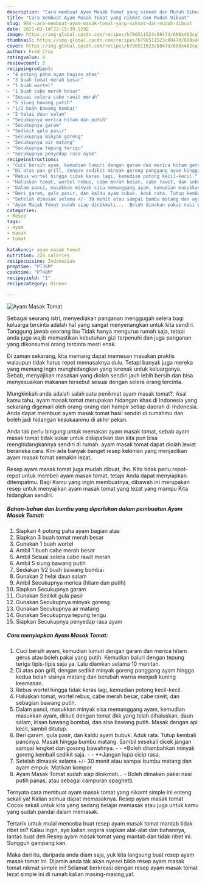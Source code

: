 ```yaml
---
description: "Cara membuat Ayam Masak Tomat yang nikmat dan Mudah Dibuat"
title: "Cara membuat Ayam Masak Tomat yang nikmat dan Mudah Dibuat"
slug: 944-cara-membuat-ayam-masak-tomat-yang-nikmat-dan-mudah-dibuat
date: 2021-03-14T22:15:39.529Z
image: https://img-global.cpcdn.com/recipes/b796511523c0847d/680x482cq70/ayam-masak-tomat-foto-resep-utama.jpg
thumbnail: https://img-global.cpcdn.com/recipes/b796511523c0847d/680x482cq70/ayam-masak-tomat-foto-resep-utama.jpg
cover: https://img-global.cpcdn.com/recipes/b796511523c0847d/680x482cq70/ayam-masak-tomat-foto-resep-utama.jpg
author: Fred Cruz
ratingvalue: 4
reviewcount: 3
recipeingredient:
- "4 potong paha ayam bagian atas"
- "3 buah tomat merah besar"
- "1 buah wortel"
- "1 buah cabe merah besar"
- "Sesuai selera cabe rawit merah"
- "5 siung bawang putih"
- "1/2 buah bawang bombai"
- "2 helai daun salam"
- "Secukupnya merica hitam dan putih"
- "Secukupnya garam"
- "Sedikit gula pasir"
- "Secukupnya minyak goreng"
- "Secukupnya air matang"
- "Secukupnya tepung terigu"
- "Secukupnya penyedap rasa ayam"
recipeinstructions:
- "Cuci bersih ayam, kemudian lumuri dengan garam dan merica hitam gerus atau boleh pakai yang putih. Kemudian baluri dengan tepung terigu tipis-tipis saja ya. Lalu diamkan selama 10 menitan."
- "Di atas pan grill, dengan sedikit minyak goreng panggang ayam hingga kedua belah sisinya matang dan berubah warna menjadi kuning keemasan."
- "Rebus wortel hingga tidak keras lagi, kemudian potong kecil-kecil."
- "Haluskan tomat, wortel rebus, cabe merah besar, cabe rawit, dan sebagian bawang putih."
- "Dalam panci, masukkan minyak sisa memanggang ayam, kemudian masukkan ayam, diikuti dengan tomat dkk yang telah dihaluskan, daun salam, irisan bawang bombai, dan sisa bawang putih. Masak dengan api kecil, sambil ditutup."
- "Beri garam, gula pasir, dan kaldu ayam bubuk. Aduk rata. Tutup kembali pancinya. Masak hingga bumbu matang. Sambil sesekali dicek jangan sampai lengket dan gosong bawahnya.   *Boleh ditambahkan minyak goreng kembali sedikit saja.   **Jangan lupa cicip rasa."
- "Setelah dimasak selama +/- 30 menit atau sampai bumbu matang dan ayam empuk. Matikan kompor."
- "Ayam Masak Tomat sudah siap dinikmati...  Boleh dimakan pakai nasi putih panas, atau sebagai campuran spaghetti."
categories:
- Resep
tags:
- ayam
- masak
- tomat

katakunci: ayam masak tomat 
nutrition: 228 calories
recipecuisine: Indonesian
preptime: "PT36M"
cooktime: "PT40M"
recipeyield: "1"
recipecategory: Dinner

---
```



![Ayam Masak Tomat](https://img-global.cpcdn.com/recipes/b796511523c0847d/680x482cq70/ayam-masak-tomat-foto-resep-utama.jpg)

Sebagai seorang istri, menyediakan panganan menggugah selera bagi keluarga tercinta adalah hal yang sangat menyenangkan untuk kita sendiri. Tanggung jawab seorang ibu Tidak hanya mengurus rumah saja, tetapi anda juga wajib memastikan kebutuhan gizi terpenuhi dan juga panganan yang dikonsumsi orang tercinta mesti enak.

Di zaman  sekarang, kita memang dapat memesan masakan praktis walaupun tidak harus repot memasaknya dulu. Tetapi banyak juga mereka yang memang ingin menghidangkan yang terenak untuk keluarganya. Sebab, menyajikan masakan yang diolah sendiri jauh lebih bersih dan bisa menyesuaikan makanan tersebut sesuai dengan selera orang tercinta. 



Mungkinkah anda adalah salah satu penikmat ayam masak tomat?. Asal kamu tahu, ayam masak tomat merupakan hidangan khas di Indonesia yang sekarang digemari oleh orang-orang dari hampir setiap daerah di Indonesia. Anda dapat membuat ayam masak tomat hasil sendiri di rumahmu dan boleh jadi hidangan kesukaanmu di akhir pekan.

Anda tak perlu bingung untuk memakan ayam masak tomat, sebab ayam masak tomat tidak sukar untuk didapatkan dan kita pun bisa menghidangkannya sendiri di rumah. ayam masak tomat dapat diolah lewat beraneka cara. Kini ada banyak banget resep kekinian yang menjadikan ayam masak tomat semakin lezat.

Resep ayam masak tomat juga mudah dibuat, lho. Kita tidak perlu repot-repot untuk membeli ayam masak tomat, tetapi Anda dapat menyiapkan ditempatmu. Bagi Kamu yang ingin membuatnya, dibawah ini merupakan resep untuk menyajikan ayam masak tomat yang lezat yang mampu Kita hidangkan sendiri.

<!--inarticleads1-->

##### Bahan-bahan dan bumbu yang diperlukan dalam pembuatan Ayam Masak Tomat:

1. Siapkan 4 potong paha ayam bagian atas
1. Siapkan 3 buah tomat merah besar
1. Gunakan 1 buah wortel
1. Ambil 1 buah cabe merah besar
1. Ambil Sesuai selera cabe rawit merah
1. Ambil 5 siung bawang putih
1. Sediakan 1/2 buah bawang bombai
1. Gunakan 2 helai daun salam
1. Ambil Secukupnya merica (hitam dan putih)
1. Siapkan Secukupnya garam
1. Gunakan Sedikit gula pasir
1. Gunakan Secukupnya minyak goreng
1. Gunakan Secukupnya air matang
1. Gunakan Secukupnya tepung terigu
1. Siapkan Secukupnya penyedap rasa ayam




<!--inarticleads2-->

##### Cara menyiapkan Ayam Masak Tomat:

1. Cuci bersih ayam, kemudian lumuri dengan garam dan merica hitam gerus atau boleh pakai yang putih. Kemudian baluri dengan tepung terigu tipis-tipis saja ya. Lalu diamkan selama 10 menitan.
1. Di atas pan grill, dengan sedikit minyak goreng panggang ayam hingga kedua belah sisinya matang dan berubah warna menjadi kuning keemasan.
1. Rebus wortel hingga tidak keras lagi, kemudian potong kecil-kecil.
1. Haluskan tomat, wortel rebus, cabe merah besar, cabe rawit, dan sebagian bawang putih.
1. Dalam panci, masukkan minyak sisa memanggang ayam, kemudian masukkan ayam, diikuti dengan tomat dkk yang telah dihaluskan, daun salam, irisan bawang bombai, dan sisa bawang putih. Masak dengan api kecil, sambil ditutup.
1. Beri garam, gula pasir, dan kaldu ayam bubuk. Aduk rata. Tutup kembali pancinya. Masak hingga bumbu matang. Sambil sesekali dicek jangan sampai lengket dan gosong bawahnya.  -  - *Boleh ditambahkan minyak goreng kembali sedikit saja.  -  - **Jangan lupa cicip rasa.
1. Setelah dimasak selama +/- 30 menit atau sampai bumbu matang dan ayam empuk. Matikan kompor.
1. Ayam Masak Tomat sudah siap dinikmati...  - Boleh dimakan pakai nasi putih panas, atau sebagai campuran spaghetti.




Ternyata cara membuat ayam masak tomat yang nikamt simple ini enteng sekali ya! Kalian semua dapat memasaknya. Resep ayam masak tomat Cocok sekali untuk kita yang sedang belajar memasak atau juga untuk kamu yang sudah pandai dalam memasak.

Tertarik untuk mulai mencoba buat resep ayam masak tomat mantab tidak ribet ini? Kalau ingin, ayo kalian segera siapkan alat-alat dan bahannya, lantas buat deh Resep ayam masak tomat yang mantab dan tidak ribet ini. Sungguh gampang kan. 

Maka dari itu, daripada anda diam saja, yuk kita langsung buat resep ayam masak tomat ini. Dijamin anda tak akan nyesel bikin resep ayam masak tomat nikmat simple ini! Selamat berkreasi dengan resep ayam masak tomat lezat simple ini di rumah kalian masing-masing,ya!.

